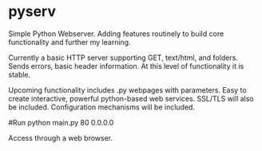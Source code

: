 # pyserv
Simple Python Webserver. Adding features routinely to build core functionality and further my learning. 

Currently a basic HTTP server supporting GET, text/html, and folders. Sends errors, basic header information. At this level of functionality it is stable. 

Upcoming functionality includes .py webpages with parameters. Easy to create interactive, powerful python-based web services. SSL/TLS will also be included. Configuration mechanisms will be included.

#Run
python main.py 80 0.0.0.0

Access through a web browser.
